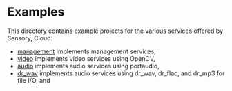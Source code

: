 # Examples

This directory contains example projects for the various services offered by
Sensory, Cloud:

-   [management](management) implements management services,
-   [video](video) implements video services using OpenCV,
-   [audio](audio) implements audio services using portaudio,
-   [dr_wav](dr_wav) implements audio services using dr_wav, dr_flac, and dr_mp3
    for file I/O, and
